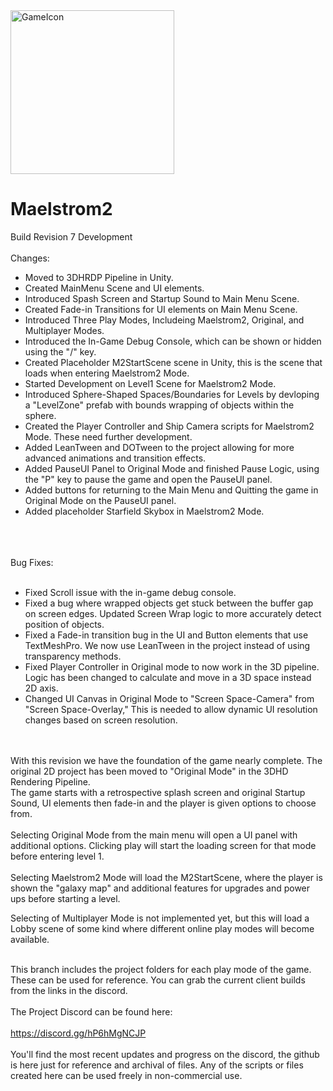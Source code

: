 
<img width="262" alt="GameIcon" src="https://github.com/jackandcarter/Maelstrom2/assets/131922119/e0db474a-305b-4e98-9ae8-0b76d7da7c0a">

# Maelstrom2

Build Revision 7 Development
<BR><BR>
Changes:

 - Moved to 3DHRDP Pipeline in Unity.<BR>
 - Created MainMenu Scene and UI elements.<BR>
 - Introduced Spash Screen and Startup Sound to Main Menu Scene.<BR>
 - Created Fade-in Transitions for UI elements on Main Menu Scene.<BR>
 - Introduced Three Play Modes, Includeing Maelstrom2, Original, and Multiplayer Modes.<BR>
 - Introduced the In-Game Debug Console, which can be shown or hidden using the "/" key.<BR>
 - Created Placeholder M2StartScene scene in Unity, this is the scene that loads when entering Maelstrom2 Mode.<BR>
 - Started Development on Level1 Scene for Maelstrom2 Mode.<BR>
 - Introduced Sphere-Shaped Spaces/Boundaries for Levels by devloping a "LevelZone" prefab with bounds wrapping of objects within the sphere.<BR>
 - Created the Player Controller and Ship Camera scripts for Maelstrom2 Mode. These need further development.<BR>
 - Added LeanTween and DOTween to the project allowing for more advanced animations and transition effects.<BR>
 - Added PauseUI Panel to Original Mode and finished Pause Logic, using the "P" key to pause the game and open the PauseUI panel.<BR>
 - Added buttons for returning to the Main Menu and Quitting the game in Original Mode on the PauseUI panel.<BR>
 - Added placeholder Starfield Skybox in Maelstrom2 Mode.<BR>
   <BR><BR><BR>



Bug Fixes:<BR><BR>

 - Fixed Scroll issue with the in-game debug console.<BR>
 - Fixed a bug where wrapped objects get stuck between the buffer gap on screen edges. Updated Screen Wrap logic to more accurately detect position of objects.<BR>
 - Fixed a Fade-in transition bug in the UI and Button elements that use TextMeshPro. We now use LeanTween in the project instead of using transparency methods.<BR>
 - Fixed Player Controller in Original mode to now work in the 3D pipeline. Logic has been changed to calculate and move in a 3D space instead 2D axis.<BR>
 - Changed UI Canvas in Original Mode to "Screen Space-Camera" from "Screen Space-Overlay," This is needed to allow dynamic UI resolution changes based on screen resolution.<BR>
<BR><BR>

With this revision we have the foundation of the game nearly complete. The original 2D project has been moved to "Original Mode" in the 3DHD Rendering Pipeline.<BR>
The game starts with a retrospective splash screen and original Startup Sound, UI elements then fade-in and the player is given options to choose from.<BR>
<BR>
Selecting Original Mode from the main menu will open a UI panel with additional options. Clicking play will start the loading screen for that mode before entering level 1.
<BR><BR>
Selecting Maelstrom2 Mode will load the M2StartScene, where the player is shown the "galaxy map" and additional features for upgrades and power ups before starting a level.<BR>

Selecting of Multiplayer Mode is not implemented yet, but this will load a Lobby scene of some kind where different online play modes will become available.<BR><BR>


This branch includes the project folders for each play mode of the game. These can be used for reference. You can grab the current client builds from the links in the discord.<BR><BR>
The Project Discord can be found here:
<BR><BR>
https://discord.gg/hP6hMgNCJP
<BR><BR>
You'll find the most recent updates and progress on the discord, the github is here just for reference and archival of files. Any of the scripts or files created here can be used freely in non-commercial use.




